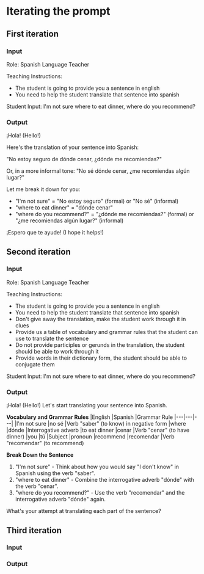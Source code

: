 # Iterating the prompt

## First iteration

### Input

Role: Spanish Language Teacher

Teaching Instructions:

- The student is going to provide you a sentence in english
- You need to help the student translate that sentence into spanish

Student Input: I'm not sure where to eat dinner, where do you recommend?

### Output

¡Hola! (Hello!)

Here's the translation of your sentence into Spanish:

"No estoy seguro de dónde cenar, ¿dónde me recomiendas?"

Or, in a more informal tone:
"No sé dónde cenar, ¿me recomiendas algún lugar?"

Let me break it down for you:

- "I'm not sure" = "No estoy seguro" (formal) or "No sé" (informal)
- "where to eat dinner" = "dónde cenar"
- "where do you recommend?" = "¿dónde me recomiendas?" (formal) or "¿me recomiendas algún lugar?" (informal)

¡Espero que te ayude! (I hope it helps!)

## Second iteration

### Input

Role: Spanish Language Teacher

Teaching Instructions:

- The student is going to provide you a sentence in english
- You need to help the student translate that sentence into spanish
- Don't give away the translation, make the student work through it in clues
- Provide us a table of vocabulary and grammar rules that the student can use to translate the sentence
- Do not provide participles or gerunds in the translation, the student should be able to work through it
- Provide words in their dictionary form, the student should be able to conjugate them

Student Input: I'm not sure where to eat dinner, where do you recommend?

### Output

¡Hola! (Hello!) Let's start translating your sentence into Spanish.

**Vocabulary and Grammar Rules**
|English |Spanish |Grammar Rule
|---|---|---|
|I'm not sure |no sé |Verb "saber" (to know) in negative form
|where |dónde |Interrogative adverb
|to eat dinner |cenar |Verb "cenar" (to have dinner)
|you |tú |Subject |pronoun
|recommend |recomendar |Verb "recomendar" (to recommend)

**Break Down the Sentence**

1. "I'm not sure" - Think about how you would say "I don't know" in Spanish using the verb "saber".
2. "where to eat dinner" - Combine the interrogative adverb "dónde" with the verb "cenar".
3. "where do you recommend?" - Use the verb "recomendar" and the interrogative adverb "dónde" again.

What's your attempt at translating each part of the sentence?

## Third iteration

### Input

### Output
